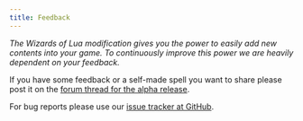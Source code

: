 ```yaml
---
title: Feedback
---
```

*The Wizards of Lua modification gives you the power to easily add new contents into your game.
To continuously improve this power we are heavily dependent on your feedback.*

If you have some feedback or a self-made spell you want to share please post it on the [forum thread for the alpha release](http://www.minecraftforum.net/forums/mapping-and-modding/minecraft-mods/2855015).

For bug reports please use our [issue tracker at GitHub](https://github.com/wizards-of-lua/wizards-of-lua/issues).
